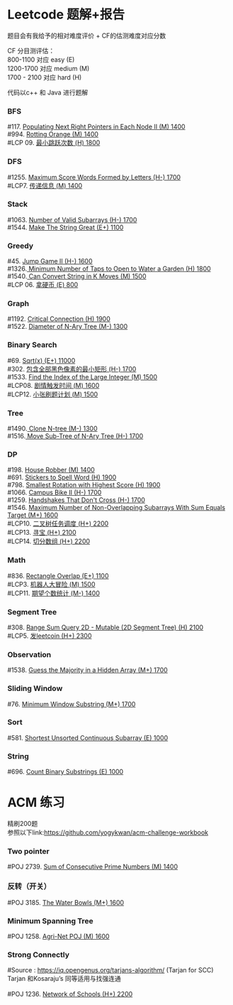 # Leetcode 题解+报告

题目会有我给予的相对难度评价 + CF的估测难度对应分数

CF 分目测评估：<br />
800-1100 对应 easy (E)<br />
1200-1700 对应 medium (M)<br />
1700 - 2100 对应 hard (H)<br />

代码以c++ 和 Java 进行题解

### BFS
#117. [Populating Next Right Pointers in Each Node II (M) 1400](./117.txt) <br />
#994. [Rotting Orange (M) 1400](./994.txt) <br />
#LCP 09. [最小跳跃次数 (H) 1800](./LCP09.txt) <br />
### DFS
#1255. [Maximum Score Words Formed by Letters (H-) 1700](./1255.txt) <br />
#LCP7. [ 传递信息 (M) 1400](./LCP7.txt) <br />
### Stack
#1063. [Number of Valid Subarrays (H-) 1700](./1063.txt) <br />
#1544. [Make The String Great (E+) 1100](./1544.txt) <br />
### Greedy
#45. [Jump Game II (H-) 1600](./45.txt) <br />
#1326.[ Minimum Number of Taps to Open to Water a Garden   (H) 1800](./1326.txt) <br />
#1540.[ Can Convert String in K Moves   (M) 1500](./1540.txt) <br />
#LCP 06. [拿硬币 (E) 800](./LCP06.txt) <br />
### Graph
#1192. [Critical Connection (H) 1900](./1192.txt) <br />
#1522. [Diameter of N-Ary Tree (M-) 1300](./1522.txt) <br />
### Binary Search
#69. [Sqrt(x) (E+) 11000](./69.txt) <br />
#302. [包含全部黑色像素的最小矩形 (H-) 1700](./302.txt) <br />
#1533. [Find the Index of the Large Integer (M) 1500](./1533.txt) <br />
#LCP08. [剧情触发时间 (M) 1600](./LCP08.txt) <br />
#LCP12. [小张刷题计划 (M) 1500](./LCP12.txt) <br />
### Tree
#1490.[ Clone N-tree (M-) 1300](./1490.txt) <br />
#1516.[ Move Sub-Tree of N-Ary Tree (H-) 1700](./1516.txt) <br />
### DP
#198. [House Robber (M) 1400](./198.txt) <br />
#691. [Stickers to Spell Word (H) 1900](./691.txt) <br />
#798. [Smallest Rotation with Highest Score (H) 1900](./798.txt) <br />
#1066. [Campus Bike II (H-) 1700](./1066.txt) <br />
#1259. [ Handshakes That Don't Cross (H-) 1700](./1259.txt) <br />
#1546. [ Maximum Number of Non-Overlapping Subarrays With Sum Equals Target (M+) 1600](./1546.txt) <br />
#LCP10. [ 二叉树任务调度 (H+) 2200](./LCP10.txt) <br />
#LCP13. [ 寻宝 (H+) 2100](./LCP13.txt) <br />
#LCP14. [ 切分数组 (H+) 2200](./LCP14.txt) <br />
### Math
#836. [ Rectangle Overlap (E+) 1100](./836.txt) <br />
#LCP3. [ 机器人大冒险 (M) 1500](./LCP3.txt) <br />
#LCP11. [  期望个数统计 (M-) 1400](./LCP11.txt) <br />
### Segment Tree
#308. [ Range Sum Query 2D - Mutable (2D Segment Tree) (H) 2100](./308.txt) <br />
#LCP5. [ 发leetcoin (H+) 2300](./LCP5.txt) <br />
### Observation
#1538. [ Guess the Majority in a Hidden Array (M+) 1700](./1538.txt) <br />
### Sliding Window
#76. [  Minimum Window Substring (M+) 1700](./76.txt) <br />
### Sort
#581. [ Shortest Unsorted Continuous Subarray (E) 1000](./581.txt) <br />
### String
#696. [Count Binary Substrings (E) 1000](./696.txt) <br />
# ACM 练习
精刷200题<br/>
参照以下link:https://github.com/yogykwan/acm-challenge-workbook
### Two pointer
#POJ 2739. [ Sum of Consecutive Prime Numbers (M) 1400](./POJ2739.txt) <br />
### 反转（开关）
#POJ 3185. [ The Water Bowls (M+) 1600](./POJ3185.txt) <br />
### Minimum Spanning Tree
#POJ 1258. [ Agri-Net POJ  (M) 1600](./POJ1258.txt) <br />
### Strong Connectly 
#Source : https://iq.opengenus.org/tarjans-algorithm/ (Tarjan for SCC)<br>
Tarjan 和Kosaraju’s 同等适用与找强连通<br/><br/>
#POJ 1236. [Network of Schools  (H+) 2200](./POJ1236.txt) <br />
 
